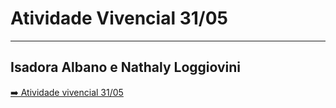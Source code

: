 # Atividade Vivencial 31/05
---
Isadora Albano e Nathaly Loggiovini
---
[➡️ Atividade vivencial 31/05](../src/AtividadesVivenciais/AtividadeVivencial3105.cpp)
